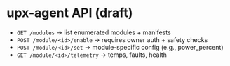 # upx-agent API (draft)

- `GET /modules` → list enumerated modules + manifests
- `POST /module/<id>/enable` → requires owner auth + safety checks
- `POST /module/<id>/set` → module-specific config (e.g., power_percent)
- `GET /module/<id>/telemetry` → temps, faults, health
